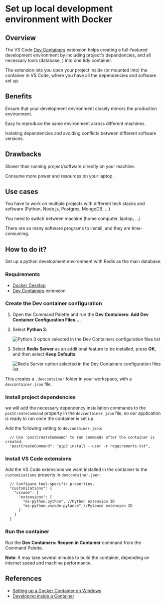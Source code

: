 # Set up local development environment with Docker

## Overview

The VS Code [Dev Containers](https://marketplace.visualstudio.com/items?itemName=ms-vscode-remote.remote-containers) extension helps creating a full-featured development environment by including project's dependencies, and all necessary tools (database, ) into one tidy container. 

The extension lets you open your project inside (or mounted into) the container in VS Code, where you have all the dependencies and software set up.


## Benefits

Ensure that your development environment closely mirrors the production environment.

Easy to reproduce the same environment across different machines.

Isolating dependencies and avoiding conflicts between different software versions.


## Drawbacks

Slower than running project/software directly on your machine.

Consume more power and resources on your laptop.


## Use cases

You have to work on multiple projects with different tech stacks and software (Python, Node.js, Postgres, MongoDB, ...)

You need to switch between machine (home computer, laptop, ...)

There are so many software programs to install, and they are time-consuming.


## How to do it?

Set up a python development environment with Redis as the main database.


### Requirements

* [Docker Desktop](https://www.docker.com/)
* [Dev Containers](https://marketplace.visualstudio.com/items?itemName=ms-vscode-remote.remote-containers) extension


### Create the Dev container configuration

1. Open the Command Palette and run the **Dev Containers: Add Dev Container Configuration Files…**.

2. Select **Python 3**:

    ![Python 3 option selected in the Dev Containers configuration files list](https://code.visualstudio.com/assets/docs/python/fastapi-tutorial/devcontainers_python3.png)

3. Select **Redis Server** as an additional feature to be installed, press **OK**, and then select **Keep Defaults**.

    ![Redis Server option selected in the Dev Containers configuration files list](https://code.visualstudio.com/assets/docs/python/fastapi-tutorial/devcontainers_redis_server_feature.png)

This creates a `.devcontainer` folder in your workspace, with a `devcontainer.json` file.


### Install project dependencies

we will add the necessary dependency installation commands to the `postCreateCommand` property in the `devcontainer.json` file, so our application is ready to run once the container is set up.

Add the following setting to `devcontainer.json`:

```jsonc
  // Use 'postCreateCommand' to run commands after the container is created.
  "postCreateCommand": "pip3 install --user -r requirements.txt",
```

### Install VS Code extensions

Add the VS Code extensions we want installed in the container to the `customizations` property in `devcontainer.json`:

```jsonc
  // Configure tool-specific properties.
  "customizations": {
    "vscode": {
      "extensions": [
        "ms-python.python", //Python extension ID
        "ms-python.vscode-pylance" //Pylance extension ID
      ]
    }
  }
```

### Run the container

Run the **Dev Containers: Reopen in Container** command from the Command Palette.

**Note**: It may take several minutes to build the container, depending on internet speed and machine performance.


## References

- [Setting up a Docker Container on Windows](https://code.visualstudio.com/docs/python/tutorial-fastapi#_setting-up-a-docker-container-on-windows)
- [Developing inside a Container](https://code.visualstudio.com/docs/devcontainers/containers)